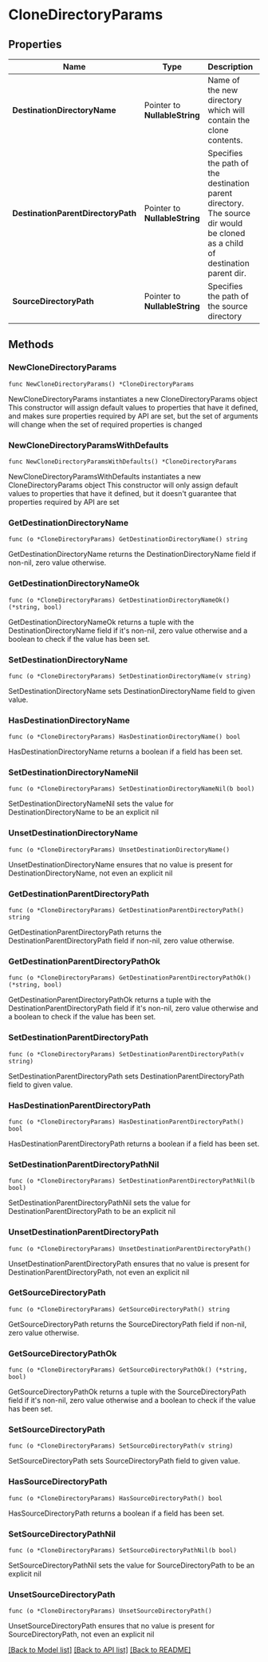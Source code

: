 # CloneDirectoryParams

## Properties

Name | Type | Description | Notes
------------ | ------------- | ------------- | -------------
**DestinationDirectoryName** | Pointer to **NullableString** | Name of the new directory which will contain the clone contents. | [optional] 
**DestinationParentDirectoryPath** | Pointer to **NullableString** | Specifies the path of the destination parent directory. The source dir would be cloned as a child of destination parent dir. | [optional] 
**SourceDirectoryPath** | Pointer to **NullableString** | Specifies the path of the source directory | [optional] 

## Methods

### NewCloneDirectoryParams

`func NewCloneDirectoryParams() *CloneDirectoryParams`

NewCloneDirectoryParams instantiates a new CloneDirectoryParams object
This constructor will assign default values to properties that have it defined,
and makes sure properties required by API are set, but the set of arguments
will change when the set of required properties is changed

### NewCloneDirectoryParamsWithDefaults

`func NewCloneDirectoryParamsWithDefaults() *CloneDirectoryParams`

NewCloneDirectoryParamsWithDefaults instantiates a new CloneDirectoryParams object
This constructor will only assign default values to properties that have it defined,
but it doesn't guarantee that properties required by API are set

### GetDestinationDirectoryName

`func (o *CloneDirectoryParams) GetDestinationDirectoryName() string`

GetDestinationDirectoryName returns the DestinationDirectoryName field if non-nil, zero value otherwise.

### GetDestinationDirectoryNameOk

`func (o *CloneDirectoryParams) GetDestinationDirectoryNameOk() (*string, bool)`

GetDestinationDirectoryNameOk returns a tuple with the DestinationDirectoryName field if it's non-nil, zero value otherwise
and a boolean to check if the value has been set.

### SetDestinationDirectoryName

`func (o *CloneDirectoryParams) SetDestinationDirectoryName(v string)`

SetDestinationDirectoryName sets DestinationDirectoryName field to given value.

### HasDestinationDirectoryName

`func (o *CloneDirectoryParams) HasDestinationDirectoryName() bool`

HasDestinationDirectoryName returns a boolean if a field has been set.

### SetDestinationDirectoryNameNil

`func (o *CloneDirectoryParams) SetDestinationDirectoryNameNil(b bool)`

 SetDestinationDirectoryNameNil sets the value for DestinationDirectoryName to be an explicit nil

### UnsetDestinationDirectoryName
`func (o *CloneDirectoryParams) UnsetDestinationDirectoryName()`

UnsetDestinationDirectoryName ensures that no value is present for DestinationDirectoryName, not even an explicit nil
### GetDestinationParentDirectoryPath

`func (o *CloneDirectoryParams) GetDestinationParentDirectoryPath() string`

GetDestinationParentDirectoryPath returns the DestinationParentDirectoryPath field if non-nil, zero value otherwise.

### GetDestinationParentDirectoryPathOk

`func (o *CloneDirectoryParams) GetDestinationParentDirectoryPathOk() (*string, bool)`

GetDestinationParentDirectoryPathOk returns a tuple with the DestinationParentDirectoryPath field if it's non-nil, zero value otherwise
and a boolean to check if the value has been set.

### SetDestinationParentDirectoryPath

`func (o *CloneDirectoryParams) SetDestinationParentDirectoryPath(v string)`

SetDestinationParentDirectoryPath sets DestinationParentDirectoryPath field to given value.

### HasDestinationParentDirectoryPath

`func (o *CloneDirectoryParams) HasDestinationParentDirectoryPath() bool`

HasDestinationParentDirectoryPath returns a boolean if a field has been set.

### SetDestinationParentDirectoryPathNil

`func (o *CloneDirectoryParams) SetDestinationParentDirectoryPathNil(b bool)`

 SetDestinationParentDirectoryPathNil sets the value for DestinationParentDirectoryPath to be an explicit nil

### UnsetDestinationParentDirectoryPath
`func (o *CloneDirectoryParams) UnsetDestinationParentDirectoryPath()`

UnsetDestinationParentDirectoryPath ensures that no value is present for DestinationParentDirectoryPath, not even an explicit nil
### GetSourceDirectoryPath

`func (o *CloneDirectoryParams) GetSourceDirectoryPath() string`

GetSourceDirectoryPath returns the SourceDirectoryPath field if non-nil, zero value otherwise.

### GetSourceDirectoryPathOk

`func (o *CloneDirectoryParams) GetSourceDirectoryPathOk() (*string, bool)`

GetSourceDirectoryPathOk returns a tuple with the SourceDirectoryPath field if it's non-nil, zero value otherwise
and a boolean to check if the value has been set.

### SetSourceDirectoryPath

`func (o *CloneDirectoryParams) SetSourceDirectoryPath(v string)`

SetSourceDirectoryPath sets SourceDirectoryPath field to given value.

### HasSourceDirectoryPath

`func (o *CloneDirectoryParams) HasSourceDirectoryPath() bool`

HasSourceDirectoryPath returns a boolean if a field has been set.

### SetSourceDirectoryPathNil

`func (o *CloneDirectoryParams) SetSourceDirectoryPathNil(b bool)`

 SetSourceDirectoryPathNil sets the value for SourceDirectoryPath to be an explicit nil

### UnsetSourceDirectoryPath
`func (o *CloneDirectoryParams) UnsetSourceDirectoryPath()`

UnsetSourceDirectoryPath ensures that no value is present for SourceDirectoryPath, not even an explicit nil

[[Back to Model list]](../README.md#documentation-for-models) [[Back to API list]](../README.md#documentation-for-api-endpoints) [[Back to README]](../README.md)


